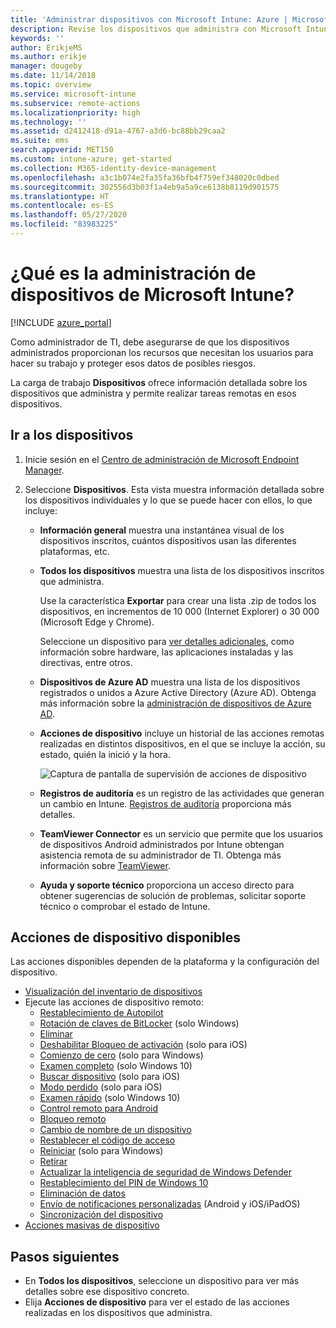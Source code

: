 ```yaml
---
title: 'Administrar dispositivos con Microsoft Intune: Azure | Microsoft Docs'
description: Revise los dispositivos que administra con Microsoft Intune, incluida la exportación de una lista de dispositivos a formato csv, vea los dispositivos unidos a Azure Active Directory, revise un registro de cambio de acciones en el dispositivo, use TeamViewer Connector para permitir que los administradores de TI solucionen problemas de dispositivos Android de forma remota y vea todas las acciones que se pueden ejecutar en los dispositivos.
keywords: ''
author: ErikjeMS
ms.author: erikje
manager: dougeby
ms.date: 11/14/2018
ms.topic: overview
ms.service: microsoft-intune
ms.subservice: remote-actions
ms.localizationpriority: high
ms.technology: ''
ms.assetid: d2412418-d91a-4767-a3d6-bc88bb29caa2
ms.suite: ems
search.appverid: MET150
ms.custom: intune-azure; get-started
ms.collection: M365-identity-device-management
ms.openlocfilehash: a3c1b074e2fa35fa36bfb4f759ef348020c0dbed
ms.sourcegitcommit: 302556d3b03f1a4eb9a5a9ce6138b8119d901575
ms.translationtype: HT
ms.contentlocale: es-ES
ms.lasthandoff: 05/27/2020
ms.locfileid: "83983225"
---
```

# <a name="what-is-microsoft-intune-device-management"></a>¿Qué es la administración de dispositivos de Microsoft Intune?

[!INCLUDE [azure_portal](../includes/azure_portal.md)]

Como administrador de TI, debe asegurarse de que los dispositivos administrados proporcionan los recursos que necesitan los usuarios para hacer su trabajo y proteger esos datos de posibles riesgos.

La carga de trabajo **Dispositivos** ofrece información detallada sobre los dispositivos que administra y permite realizar tareas remotas en esos dispositivos.

## <a name="get-to-your-devices"></a>Ir a los dispositivos

1. Inicie sesión en el [Centro de administración de Microsoft Endpoint Manager](https://go.microsoft.com/fwlink/?linkid=2109431).
3. Seleccione **Dispositivos**. Esta vista muestra información detallada sobre los dispositivos individuales y lo que se puede hacer con ellos, lo que incluye:

   - **Información general** muestra una instantánea visual de los dispositivos inscritos, cuántos dispositivos usan las diferentes plataformas, etc.
   - **Todos los dispositivos** muestra una lista de los dispositivos inscritos que administra.

     Use la característica **Exportar** para crear una lista .zip de todos los dispositivos, en incrementos de 10 000 (Internet Explorer) o 30 000 (Microsoft Edge y Chrome).

     Seleccione un dispositivo para [ver detalles adicionales](device-inventory.md), como información sobre hardware, las aplicaciones instaladas y las directivas, entre otros.

   - **Dispositivos de Azure AD** muestra una lista de los dispositivos registrados o unidos a Azure Active Directory (Azure AD). Obtenga más información sobre la [administración de dispositivos de Azure AD](https://docs.microsoft.com/azure/active-directory/device-management-introduction).
   - **Acciones de dispositivo** incluye un historial de las acciones remotas realizadas en distintos dispositivos, en el que se incluye la acción, su estado, quién la inició y la hora.

     ![Captura de pantalla de supervisión de acciones de dispositivo](./media/device-management/monitor-device-actions.png)

   - **Registros de auditoría** es un registro de las actividades que generan un cambio en Intune. [Registros de auditoría](../fundamentals/monitor-audit-logs.md) proporciona más detalles.
   - **TeamViewer Connector** es un servicio que permite que los usuarios de dispositivos Android administrados por Intune obtengan asistencia remota de su administrador de TI. Obtenga más información sobre [TeamViewer](teamviewer-support.md).
   - **Ayuda y soporte técnico** proporciona un acceso directo para obtener sugerencias de solución de problemas, solicitar soporte técnico o comprobar el estado de Intune.

## <a name="available-device-actions"></a>Acciones de dispositivo disponibles
Las acciones disponibles dependen de la plataforma y la configuración del dispositivo.

- [Visualización del inventario de dispositivos](device-inventory.md)
- Ejecute las acciones de dispositivo remoto:
  - [Restablecimiento de Autopilot](https://docs.microsoft.com/windows/deployment/windows-autopilot/windows-autopilot-reset#reset-devices-with-remote-windows-autopilot-reset)
  - [Rotación de claves de BitLocker](../protect/encrypt-devices.md#rotate-bitlocker-recovery-keys) (solo Windows)
  - [Eliminar](devices-wipe.md#delete-devices-from-the-intune-portal)
  - [Deshabilitar Bloqueo de activación](device-activation-lock-disable.md) (solo para iOS)
  - [Comienzo de cero](device-fresh-start.md) (solo para Windows)
  - [Examen completo](../configuration/device-restrictions-windows-10.md#microsoft-defender-antivirus) (solo Windows 10)
  - [Buscar dispositivo](device-locate.md) (solo para iOS)
  - [Modo perdido](device-lost-mode.md) (solo para iOS)
  - [Examen rápido](../configuration/device-restrictions-windows-10.md#microsoft-defender-antivirus) (solo Windows 10)
  - [Control remoto para Android](teamviewer-support.md)
  - [Bloqueo remoto](device-remote-lock.md)
  - [Cambio de nombre de un dispositivo](device-rename.md)
  - [Restablecer el código de acceso](device-passcode-reset.md)
  - [Reiniciar](device-restart.md) (solo para Windows)
  - [Retirar](devices-wipe.md#retire)
  - [Actualizar la inteligencia de seguridad de Windows Defender](https://docs.microsoft.com/windows/security/threat-protection/windows-defender-antivirus/manage-protection-updates-windows-defender-antivirus)
  - [Restablecimiento del PIN de Windows 10](device-windows-pin-reset.md)
  - [Eliminación de datos](devices-wipe.md#wipe)
  - [Envío de notificaciones personalizadas](custom-notifications.md#send-a-custom-notification-to-a-single-device) (Android y iOS/iPadOS)
  - [Sincronización del dispositivo](device-sync.md)
- [Acciones masivas de dispositivo](bulk-device-actions.md)

## <a name="next-steps"></a>Pasos siguientes

- En **Todos los dispositivos**, seleccione un dispositivo para ver más detalles sobre ese dispositivo concreto.
- Elija **Acciones de dispositivo** para ver el estado de las acciones realizadas en los dispositivos que administra.
